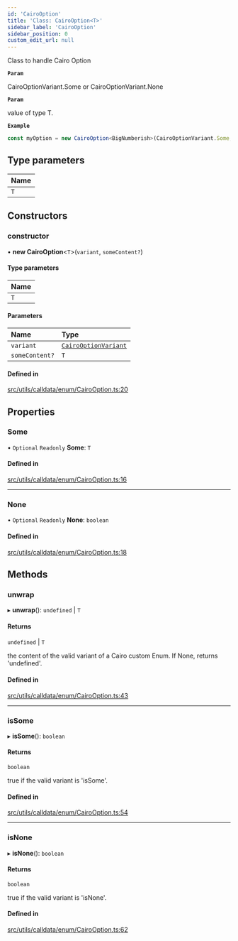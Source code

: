 ```yaml
---
id: 'CairoOption'
title: 'Class: CairoOption<T>'
sidebar_label: 'CairoOption'
sidebar_position: 0
custom_edit_url: null
---
```


Class to handle Cairo Option

**`Param`**

CairoOptionVariant.Some or CairoOptionVariant.None

**`Param`**

value of type T.

**`Example`**

```typescript
const myOption = new CairoOption<BigNumberish>(CairoOptionVariant.Some, '0x54dda8');
```

## Type parameters

| Name |
| :--- |
| `T`  |

## Constructors

### constructor

• **new CairoOption**<`T`\>(`variant`, `someContent?`)

#### Type parameters

| Name |
| :--- |
| `T`  |

#### Parameters

| Name           | Type                                                   |
| :------------- | :----------------------------------------------------- |
| `variant`      | [`CairoOptionVariant`](../enums/CairoOptionVariant.md) |
| `someContent?` | `T`                                                    |

#### Defined in

[src/utils/calldata/enum/CairoOption.ts:20](https://github.com/starknet-io/starknet.js/blob/v5.19.5/src/utils/calldata/enum/CairoOption.ts#L20)

## Properties

### Some

• `Optional` `Readonly` **Some**: `T`

#### Defined in

[src/utils/calldata/enum/CairoOption.ts:16](https://github.com/starknet-io/starknet.js/blob/v5.19.5/src/utils/calldata/enum/CairoOption.ts#L16)

---

### None

• `Optional` `Readonly` **None**: `boolean`

#### Defined in

[src/utils/calldata/enum/CairoOption.ts:18](https://github.com/starknet-io/starknet.js/blob/v5.19.5/src/utils/calldata/enum/CairoOption.ts#L18)

## Methods

### unwrap

▸ **unwrap**(): `undefined` \| `T`

#### Returns

`undefined` \| `T`

the content of the valid variant of a Cairo custom Enum.
If None, returns 'undefined'.

#### Defined in

[src/utils/calldata/enum/CairoOption.ts:43](https://github.com/starknet-io/starknet.js/blob/v5.19.5/src/utils/calldata/enum/CairoOption.ts#L43)

---

### isSome

▸ **isSome**(): `boolean`

#### Returns

`boolean`

true if the valid variant is 'isSome'.

#### Defined in

[src/utils/calldata/enum/CairoOption.ts:54](https://github.com/starknet-io/starknet.js/blob/v5.19.5/src/utils/calldata/enum/CairoOption.ts#L54)

---

### isNone

▸ **isNone**(): `boolean`

#### Returns

`boolean`

true if the valid variant is 'isNone'.

#### Defined in

[src/utils/calldata/enum/CairoOption.ts:62](https://github.com/starknet-io/starknet.js/blob/v5.19.5/src/utils/calldata/enum/CairoOption.ts#L62)

